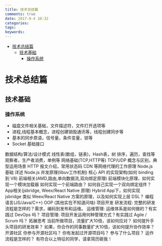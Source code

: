 ```yaml
---
title: 技术总结篇
comments: true
date: 2017-9-4 10:32
categories:
tags: 
keywords:
---
```

<!-- TOC -->

- [技术总结篇](#技术总结篇)
    - [技术基础](#技术基础)
        - [操作系统](#操作系统)

<!-- /TOC -->

# 技术总结篇

## 技术基础

### 操作系统

- 磁盘文件相关基础，文件描述符，文件打开选项等
- 进程,线程基本概念，进程创建销毁通讯等，线程创建同步等
- 基本的同步原语，信号量，条件变量，锁等
- Socket 基础接口


数据结构/算法/设计模式
线性表(数组，链表)，Hash表，树
排序，遍历，查找等
观察者，生产者消费，单例等
网络基础(TCP,HTTP等)
TCP/UDP 概念与区别，典型运用场景
HTTP 报文介绍，常用状态码
CDN 等网络代理的工作原理
Node.js 基础
详述 Node.js 并发原理(libuv工作机制)
核心 API 的实现架构(如何 binding 到 V8)
前端相关(AMD,路由,单向数据流,双向绑定原理)
前端模块化原理，如何实现一个模块加载器
如何实现一个前端路由？
如何自己实现一个双向绑定组件？
App相关(jsbridge, Weex/React Native 原理)
Hybrid App下，如何实现 jsbridge
类似 Weex/React Native 方案的原理，以及如何实现上层 DSL？
编程语言(JS/Java/C++)
OOP (其他实在不知道问啥)
项目开发
研发流程: 完整的研发流程是怎样的？需求，编码到发布和运维。
运维管理: 运维体系是如何做的？有实践过 DevOps 吗？
项目管理: 项目开发运用何种管理方式？有实践过 Agile / Scrum 吗？
拓展思考
当前所做项目，流量扩大10倍，该如何应对？
如何提升手头项目的研发效率？
如果，你合作的同事数量扩大10倍，该如何提升协作效率？
开源社区
你参与开源社区吗？
你有发起过开源项目吗？
参与了什么项目？
运作流程是怎样的？
有符合以上特征的同学，请拿简历砸我！